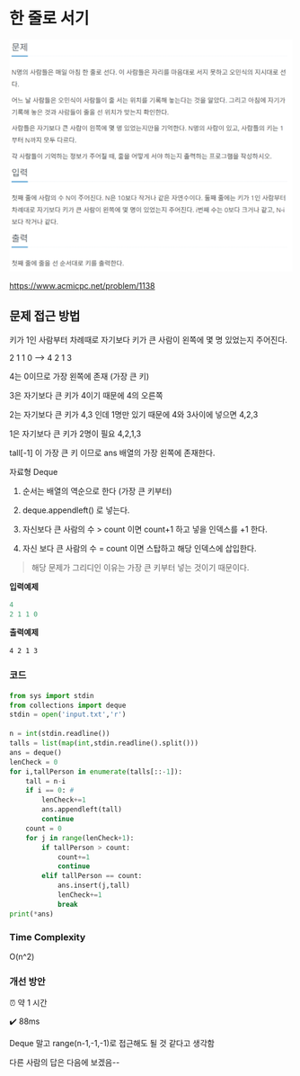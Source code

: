 # 한 줄로 서기

<img src="./problem.png" alt="problem" style="zoom: 67%;" />

https://www.acmicpc.net/problem/1138

## 문제 접근 방법

키가 1인 사람부터 차례때로 자기보다 키가 큰 사람이 왼쪽에 몇 명 있었는지 주어진다.

2 1 1 0 --> 4 2 1 3

4는 0이므로 가장 왼쪽에 존재 (가장 큰 키)

3은 자기보다 큰 키가 4이기 때문에 4의 오른쪽

2는 자기보다 큰 키가 4,3 인데 1명만 있기 때문에 4와 3사이에 넣으면 4,2,3

1은 자기보다 큰 키가 2명이 필요 4,2,1,3

tall[-1] 이 가장 큰 키 이므로 ans 배열의 가장 왼쪽에 존재한다.

자료형 Deque

1. 순서는 배열의 역순으로 한다 (가장 큰 키부터)

2. deque.appendleft() 로 넣는다.

3. 자신보다 큰 사람의 수 > count 이면 count+1 하고 넣을 인덱스를 +1 한다.
4. 자신 보다 큰 사람의 수 = count 이면 스탑하고 해당 인덱스에 삽입한다.

> 해당 문제가 그리디인 이유는 가장 큰 키부터 넣는 것이기 때문이다.

**입력예제**

```python
4
2 1 1 0
```

**출력예제**

`4 2 1 3`

### 코드

```python
from sys import stdin
from collections import deque
stdin = open('input.txt','r')

n = int(stdin.readline())
talls = list(map(int,stdin.readline().split()))
ans = deque()
lenCheck = 0
for i,tallPerson in enumerate(talls[::-1]):
    tall = n-i
    if i == 0: #
        lenCheck+=1
        ans.appendleft(tall)
        continue
    count = 0
    for j in range(lenCheck+1):
        if tallPerson > count:
            count+=1
            continue
        elif tallPerson == count:
            ans.insert(j,tall)
            lenCheck+=1
            break
print(*ans)
```

### Time Complexity

O(n^2)

### 개선 방안

:alarm_clock: 약 1 시간

:heavy_check_mark: 88ms

Deque 말고 range(n-1,-1,-1)로 접근해도 될 것 같다고 생각함

다른 사람의 답은 다음에 보겠음--

